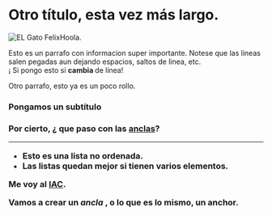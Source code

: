 
<HTML> 
<HEAD> 
<TITLE>Un Titulo para el Browser de turno </TITLE> 
</HEAD> 
<BODY> 
<!-- Aqui va todo lo chachi --> 
<H1>Otro t&iacute;tulo, esta vez m&aacute;s largo. </H1> 
<P> <IMG SRC= "./felix.gif "ALIGN= "MIDDLE " ALT= "EL Gato Felix ">Hoola. 
<P>Esto es un parrafo con informacion 
super importante. Notese que las lineas salen pegadas aun dejando 
espacios, saltos de linea, etc. <BR> &#161 Si pongo esto 
si <STRONG>cambia </STRONG> de linea! 
<P>Otro parrafo, esto ya es un poco rollo. 
<H3>Pongamos un subtítulo<H3> 
<P>Por cierto, &#191 que paso con las <A HREF= "#pepe ">anclas</A>? 
<HR> 
<UL> 
<LI> Esto es una lista no ordenada. 
<LI> Las listas quedan mejor si tienen varios elementos. 
</UL> 
Me voy al <A HREF= "http://www.iac.es/home.html ">IAC</A>. 
<P>Vamos a crear un <EM>ancla </EM>, o lo que es lo mismo, un <A NAME="pepe">anchor.</A>
